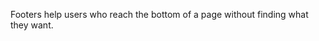 <p class="abstract">Footers help users who reach the bottom of a page without finding what they want.</p>
